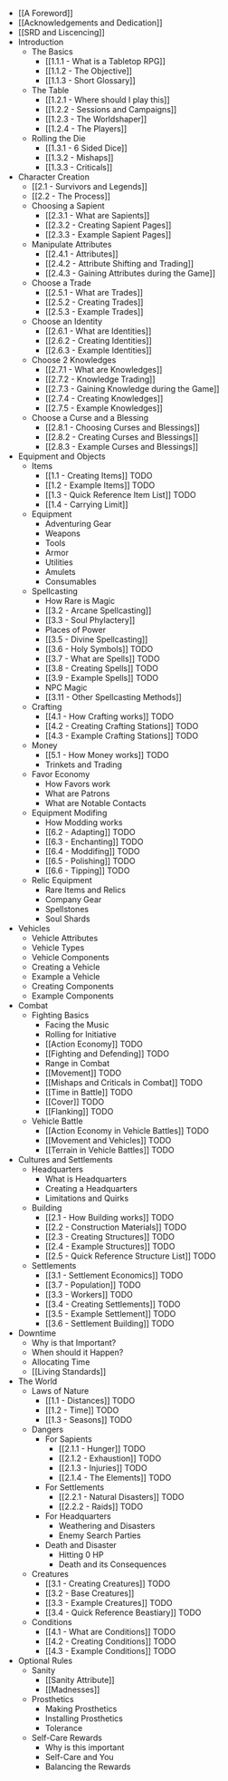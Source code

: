 * [[A Foreword]]
* [[Acknowledgements and Dedication]]
* [[SRD and Liscencing]]
* Introduction
	* The Basics
		* [[1.1.1 - What is a Tabletop RPG]]
		* [[1.1.2 - The Objective]]
		* [[1.1.3 - Short Glossary]]
	* The Table
		* [[1.2.1 - Where should I play this]]
		* [[1.2.2 - Sessions and Campaigns]]
		* [[1.2.3 - The Worldshaper]]
		* [[1.2.4 - The Players]]
	* Rolling the Die
		* [[1.3.1 - 6 Sided Dice]]
		* [[1.3.2 - Mishaps]]
		* [[1.3.3 - Criticals]]
* Character Creation
	* [[2.1 - Survivors and Legends]]
	* [[2.2 - The Process]]
	* Choosing a Sapient
		* [[2.3.1 - What are Sapients]]
		* [[2.3.2 - Creating Sapient Pages]]
		* [[2.3.3 - Example Sapient Pages]]
	* Manipulate Attributes
		* [[2.4.1 - Attributes]]
		* [[2.4.2 - Attribute Shifting and Trading]]
		* [[2.4.3 - Gaining Attributes during the Game]]
	* Choose a Trade
		* [[2.5.1 - What are Trades]]
		* [[2.5.2 - Creating Trades]]
		* [[2.5.3 - Example Trades]]
	* Choose an Identity
		* [[2.6.1 - What are Identities]]
		* [[2.6.2 - Creating Identities]]
		* [[2.6.3 - Example Identities]]
	* Choose 2 Knowledges
		* [[2.7.1 - What are Knowledges]]
		* [[2.7.2 - Knowledge Trading]]
		* [[2.7.3 - Gaining Knowledge during the Game]]
		* [[2.7.4 - Creating Knowledges]]
		* [[2.7.5 - Example Knowledges]]
	* Choose a Curse and a Blessing
		* [[2.8.1 - Choosing Curses and Blessings]]
		* [[2.8.2 - Creating Curses and Blessings]]
		* [[2.8.3 - Example Curses and Blessings]]
* Equipment and Objects
	* Items
		* [[1.1 - Creating Items]] TODO
		* [[1.2 - Example Items]] TODO
		* [[1.3 - Quick Reference Item List]] TODO
		* [[1.4 - Carrying Limit]]
	* Equipment
		* Adventuring Gear
		* Weapons
		* Tools
		* Armor
		* Utilities
		* Amulets
		* Consumables
	* Spellcasting
		* How Rare is Magic
		* [[3.2 - Arcane Spellcasting]]
		* [[3.3 - Soul Phylactery]]
		* Places of Power
		* [[3.5 - Divine Spellcasting]]
		* [[3.6 - Holy Symbols]] TODO
		* [[3.7 - What are Spells]] TODO
		* [[3.8 - Creating Spells]] TODO
		* [[3.9 - Example Spells]] TODO
		* NPC Magic
		* [[3.11 - Other Spellcasting Methods]]
	* Crafting
		* [[4.1 - How Crafting works]] TODO
		* [[4.2 - Creating Crafting Stations]] TODO
		* [[4.3 - Example Crafting Stations]] TODO
	* Money
		* [[5.1 - How Money works]] TODO
		* Trinkets and Trading
	* Favor Economy
		* How Favors work
		* What are Patrons
		* What are Notable Contacts
	* Equipment Modifing
		* How Modding works
		* [[6.2 - Adapting]] TODO
		* [[6.3 - Enchanting]] TODO
		* [[6.4 - Moddifing]] TODO
		* [[6.5 - Polishing]] TODO
		* [[6.6 - Tipping]] TODO
	* Relic Equipment
		* Rare Items and Relics
		* Company Gear
		* Spellstones
		* Soul Shards
* Vehicles
	* Vehicle Attributes
	* Vehicle Types
	* Vehicle Components
	* Creating a Vehicle
	* Example a Vehicle
	* Creating Components
	* Example Components
* Combat
	* Fighting Basics
		* Facing the Music
		* Rolling for Initiative
		* [[Action Economy]] TODO
		* [[Fighting and Defending]] TODO
		* Range in Combat
		* [[Movement]] TODO
		* [[Mishaps and Criticals in Combat]] TODO
		* [[Time in Battle]] TODO
		* [[Cover]] TODO
		* [[Flanking]] TODO
	* Vehicle Battle
		* [[Action Economy in Vehicle Battles]] TODO
		* [[Movement and Vehicles]] TODO
		* [[Terrain in Vehicle Battles]] TODO
*  Cultures and Settlements
	* Headquarters
		* What is Headquarters
		* Creating a Headquarters
		* Limitations and Quirks
	* Building
		* [[2.1 - How Building works]] TODO
		* [[2.2 - Construction Materials]] TODO
		* [[2.3 - Creating Structures]] TODO
		* [[2.4 - Example Structures]] TODO
		* [[2.5 - Quick Reference Structure List]] TODO
	* Settlements
		* [[3.1 - Settlement Economics]] TODO
		* [[3.7 - Population]] TODO
		* [[3.3 - Workers]] TODO
		* [[3.4 - Creating Settlements]] TODO
		* [[3.5 - Example Settlement]] TODO
		* [[3.6 - Settlement Building]] TODO
* Downtime
	* Why is that Important?
	* When should it Happen?
	* Allocating Time
	* [[Living Standards]]
* The World
	* Laws of Nature
		* [[1.1 - Distances]] TODO
		* [[1.2 - Time]] TODO
		* [[1.3 - Seasons]] TODO
	* Dangers
		* For Sapients
			* [[2.1.1 - Hunger]] TODO
			* [[2.1.2 - Exhaustion]] TODO
			* [[2.1.3 - Injuries]] TODO
			* [[2.1.4 - The Elements]] TODO
		* For Settlements
			* [[2.2.1 - Natural Disasters]] TODO
			* [[2.2.2 - Raids]] TODO
		* For Headquarters
			* Weathering and Disasters
			* Enemy Search Parties
		* Death and Disaster
			* Hitting 0 HP
			* Death and its Consequences
	* Creatures
		* [[3.1 - Creating Creatures]] TODO
		* [[3.2 - Base Creatures]]
		* [[3.3 - Example Creatures]] TODO
		* [[3.4 - Quick Reference Beastiary]] TODO
	* Conditions
		* [[4.1 - What are Conditions]] TODO
		* [[4.2 - Creating Conditions]] TODO
		* [[4.3 - Example Conditions]] TODO
* Optional Rules
	* Sanity
		* [[Sanity Attribute]]
		* [[Madnesses]]
	* Prosthetics
		* Making Prosthetics
		* Installing Prosthetics
		* Tolerance
	* Self-Care Rewards
		* Why is this important
		* Self-Care and You
		* Balancing the Rewards